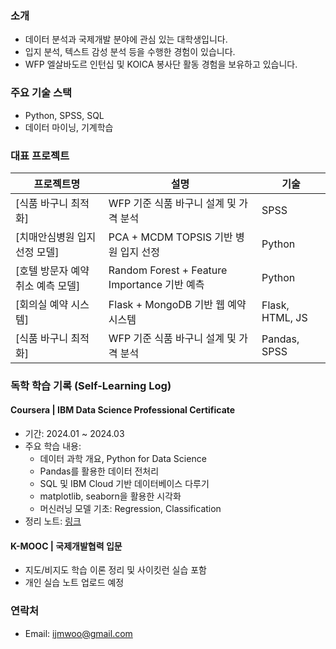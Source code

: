 ### 소개
-  데이터 분석과 국제개발 분야에 관심 있는 대학생입니다.
-  입지 분석, 텍스트 감성 분석 등을 수행한 경험이 있습니다.
-  WFP 엘살바도르 인턴십 및 KOICA 봉사단 활동 경험을 보유하고 있습니다.

###  주요 기술 스택
- Python, SPSS, SQL
- 데이터 마이닝, 기계학습

###  대표 프로젝트
| 프로젝트명 | 설명 | 기술 |
|------------|------|------|
| [식품 바구니 최적화] | WFP 기준 식품 바구니 설계 및 가격 분석 | SPSS |
| [치매안심병원 입지 선정 모델] | PCA + MCDM TOPSIS 기반 병원 입지 선정 | Python |
| [호텔 방문자 예약 취소 예측 모델] | Random Forest + Feature Importance 기반 예측 | Python |
| [회의실 예약 시스템] | Flask + MongoDB 기반 웹 예약 시스템 | Flask, HTML, JS |
| [식품 바구니 최적화] | WFP 기준 식품 바구니 설계 및 가격 분석 | Pandas, SPSS |

###  독학 학습 기록 (Self-Learning Log)

####  Coursera | IBM Data Science Professional Certificate
- 기간: 2024.01 ~ 2024.03
- 주요 학습 내용:
  - 데이터 과학 개요, Python for Data Science
  - Pandas를 활용한 데이터 전처리
  - SQL 및 IBM Cloud 기반 데이터베이스 다루기
  - matplotlib, seaborn을 활용한 시각화
  - 머신러닝 모델 기초: Regression, Classification
- 정리 노트: [링크](https://github.com/사용자ID/ibm-data-science-notes)

#### K-MOOC | 국제개발협력 입문
- 지도/비지도 학습 이론 정리 및 사이킷런 실습 포함
- 개인 실습 노트 업로드 예정

### 연락처
- Email: ijmwoo@gmail.com
